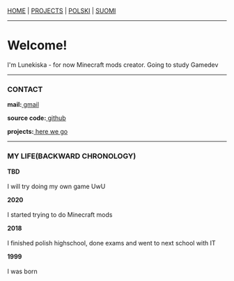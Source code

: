 <p><a href="/index">HOME</a> | <a href="/projects">    PROJECTS</a> | <a href="/pl/index">    POLSKI</a> | <a href="/fi/index">    SUOMI</a></p>

<hr>

<h1>Welcome!</h1>
<p>I'm Lunekiska - for now Minecraft mods creator. Going to study Gamedev</p>

<hr>

<h3>CONTACT</h3>
  <p><b>mail:</b><a href="mailto:kiscaatwork@gmail.com"> gmail</a></p>
  <p><b>source code:</b><a href="https://github.com/lunekiska"> github</a></p>
  <p><b>projects:</b><a href="/projects"> here we go</a></p>
  
<hr>
  
<h3>MY LIFE(BACKWARD CHRONOLOGY)</h3>
  <p><b>TBD</b><br><br>
    I will try doing my own game UwU</p>
  <p><b>2020</b><br><br>
    I started trying to do Minecraft mods</p>
  <p><b>2018</b><br><br>
    I finished polish highschool, done exams and went to next school with IT</p>
  <p><b>1999</b><br><br>
    I was born</p>
